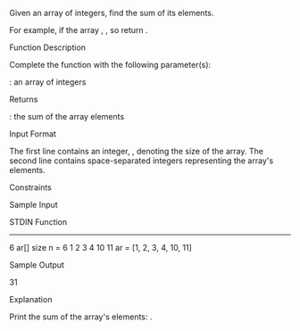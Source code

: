 Given an array of integers, find the sum of its elements.

For example, if the array , , so return .

Function Description

Complete the  function with the following parameter(s):

: an array of integers

Returns

: the sum of the array elements

Input Format

The first line contains an integer, , denoting the size of the array.
The second line contains  space-separated integers representing the array's elements.

Constraints

Sample Input

STDIN           Function
-----           --------
6               ar[] size n = 6
1 2 3 4 10 11   ar = [1, 2, 3, 4, 10, 11]


Sample Output

31


Explanation

Print the sum of the array's elements: .